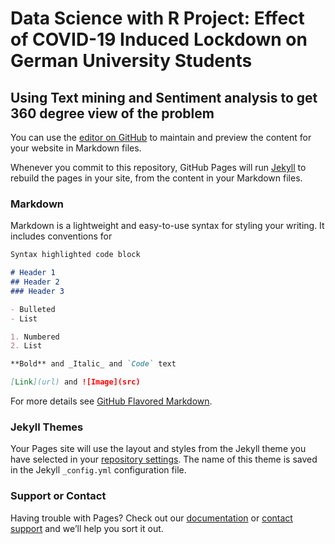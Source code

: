 # Data Science with R Project: Effect of COVID-19 Induced Lockdown on German University Students
## Using Text mining and Sentiment analysis to get 360 degree view of the problem

You can use the [editor on GitHub](https://github.com/AmmarAteeq/Effect-of-COVID-19-Induced-Lockdown-on-Mental-Wellbeing-of-Students-Attending-Online-Classes-/edit/gh-pages/index.md) to maintain and preview the content for your website in Markdown files.

Whenever you commit to this repository, GitHub Pages will run [Jekyll](https://jekyllrb.com/) to rebuild the pages in your site, from the content in your Markdown files.

### Markdown

Markdown is a lightweight and easy-to-use syntax for styling your writing. It includes conventions for

```markdown
Syntax highlighted code block

# Header 1
## Header 2
### Header 3

- Bulleted
- List

1. Numbered
2. List

**Bold** and _Italic_ and `Code` text

[Link](url) and ![Image](src)
```

For more details see [GitHub Flavored Markdown](https://guides.github.com/features/mastering-markdown/).

### Jekyll Themes

Your Pages site will use the layout and styles from the Jekyll theme you have selected in your [repository settings](https://github.com/AmmarAteeq/Effect-of-COVID-19-Induced-Lockdown-on-Mental-Wellbeing-of-Students-Attending-Online-Classes-/settings/pages). The name of this theme is saved in the Jekyll `_config.yml` configuration file.

### Support or Contact

Having trouble with Pages? Check out our [documentation](https://docs.github.com/categories/github-pages-basics/) or [contact support](https://support.github.com/contact) and we’ll help you sort it out.
